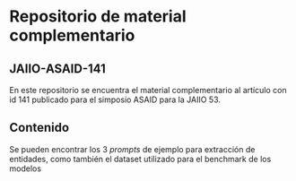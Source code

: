 # Repositorio de material complementario
## JAIIO-ASAID-141
En este repositorio se encuentra el material complementario al artículo con id 141 publicado para el simposio ASAID para la JAIIO 53.

## Contenido
Se pueden encontrar los 3 _prompts_ de ejemplo para extracción de entidades, como también el dataset utilizado para el benchmark de los modelos